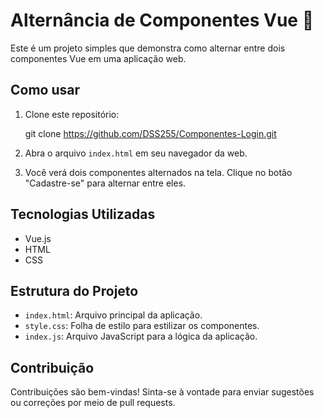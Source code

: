 # Alternância de Componentes Vue :rocket:

Este é um projeto simples que demonstra como alternar entre dois componentes Vue em uma aplicação web.

## Como usar

1. Clone este repositório:
   
   git clone https://github.com/DSS255/Componentes-Login.git

2. Abra o arquivo `index.html` em seu navegador da web.

3. Você verá dois componentes alternados na tela. Clique no botão "Cadastre-se" para alternar entre eles.

## Tecnologias Utilizadas

- Vue.js
- HTML
- CSS

## Estrutura do Projeto

- `index.html`: Arquivo principal da aplicação.
- `style.css`: Folha de estilo para estilizar os componentes.
- `index.js`: Arquivo JavaScript para a lógica da aplicação.

## Contribuição

Contribuições são bem-vindas! Sinta-se à vontade para enviar sugestões ou correções por meio de pull requests.

